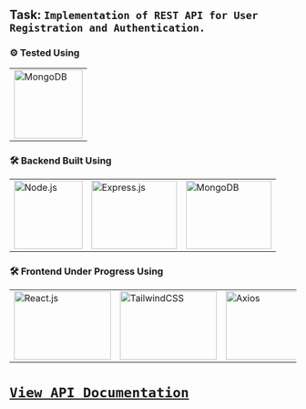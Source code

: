 ## Task: `Implementation of REST API for User Registration and Authentication.`
### ⚙️ Tested Using

<table>
	<tr>
		<td>
			<a href="https://www.postman.com/">
				<img src="https://seeklogo.com/images/P/postman-logo-0087CA0D15-seeklogo.com.png" height="120" width="120" alt="MongoDB"/>
			</a>
		</td>
	</tr>
</table>

### 🛠️ Backend Built Using

<table>
	<tr>
		<td>
			<a href="https://nodejs.org/en/docs/">
				<img src="https://nodejs.org/static/images/logo.svg" height="120" width="120" alt="Node.js"/>
			</a>
		</td>
		<td>
			<a href="https://expressjs.com/">
				<img src="https://i.pinimg.com/564x/93/50/32/9350328b535785d9fb937c02802ec1a1.jpg" height="120" width="150" alt="Express.js"/>
			</a>
		</td>
		<td>
			<a href="https://www.mongodb.com/">
				<img src="https://i.pinimg.com/564x/7e/ea/54/7eea54df0dd614c399c2288ffc5bcbd4.jpg" height="120" width="150" alt="MongoDB"/>
			</a>
		</td>
	</tr>
</table>



### 🛠️ Frontend Under Progress Using

<table>
	<tr>
		<td>
			<a href="https://reactjs.org/">
				<img src="https://th.bing.com/th/id/R.30652b3f156850b09309a262ee2f1c4a?rik=2INO0haBgnFnJA&pid=ImgRaw&r=0&sres=1&sresct=1" height="120" width="170" alt="React.js"/>
			</a>
		</td>
		<td>
			<a href="https://tailwindcss.com/">
				<img src="https://d6f6d0kpz0gyr.cloudfront.net/uploads/images/_1200x630_crop_center-center_82_none/tailwind-thumb.jpg?mtime=20210104144959&focal=none&tmtime=20210104145035" height="120" width="170" alt="TailwindCSS"/>
			</a>
		</td>
		<td>
			<a href="https://axios-http.com/">
				<img src="https://axios-http.com/assets/logo.svg" height="120" width="160" alt="Axios"/>
			</a>
		</td>
	</tr>
</table>

# <a href="https://documenter.getpostman.com/view/24142763/2s8YYBRRpq">`View API Documentation`</a>
